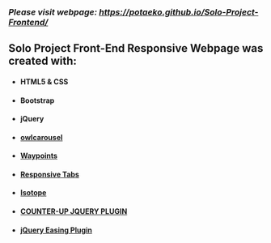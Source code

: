###  *Please visit webpage: https://potaeko.github.io/Solo-Project-Frontend/*
## Solo Project Front-End Responsive Webpage was created with: 
* #### HTML5 & CSS </br>
* #### Bootstrap </br>
* #### jQuery </br>
* #### [owlcarousel](https://owlcarousel2.github.io/OwlCarousel2) </br>
* #### [Waypoints](http://imakewebthings.com/waypoints/) </br>
* #### [Responsive Tabs](https://jellekralt.github.io/Responsive-Tabs/) </br>
* #### [Isotope](https://isotope.metafizzy.co/) </br>
* #### [COUNTER-UP JQUERY PLUGIN](https://ciromattia.github.io/jquery.counterup/demo/index.html) </br>
* #### [jQuery Easing Plugin](http://gsgd.co.uk/sandbox/jquery/easing/#example) </br>

